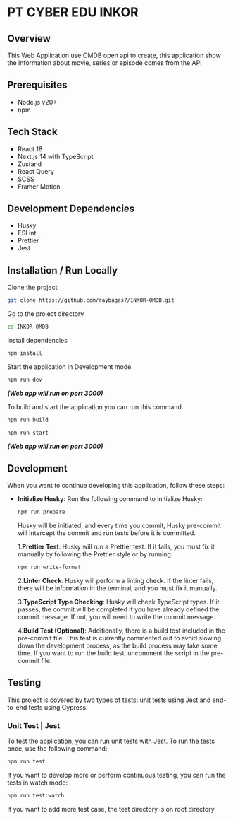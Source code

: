 # PT CYBER EDU INKOR

## Overview

This Web Application use OMDB open api to create, this application show the information about movie, series or episode comes from the API

## Prerequisites

- Node.js v20+
- npm

## Tech Stack

- React 18
- Next.js 14 with TypeScript
- Zustand
- React Query
- SCSS
- Framer Motion

## Development Dependencies

- Husky
- ESLint
- Prettier
- Jest

## Installation / Run Locally

Clone the project

```bash
git clone https://github.com/raybagas7/INKOR-OMDB.git
```

Go to the project directory

```bash
cd INKOR-OMDB
```

Install dependencies

```bash
npm install
```

Start the application in Development mode.

```bash
npm run dev
```

**_(Web app will run on port 3000)_**

To build and start the application you can run this command

```bash
npm run build
```

```bash
npm run start
```

**_(Web app will run on port 3000)_**

## Development

When you want to continue developing this application, follow these steps:

- **Initialize Husky**: Run the following command to initialize Husky:

  ```bash
  npm run prepare
  ```

  Husky will be initiated, and every time you commit, Husky pre-commit will intercept the commit and run tests before it is committed.

  1.**Prettier Test**: Husky will run a Prettier test. If it fails, you must fix it manually by following the Prettier style or by running:

  ```bash
  npm run write-format
  ```

  2.**Linter Check**: Husky will perform a linting check. If the linter fails, there will be information in the terminal, and you must fix it manually.

  3.**TypeScript Type Checking**: Husky will check TypeScript types. If it passes, the commit will be completed if you have already defined the commit message. If not, you will need to write the commit message.

  4.**Build Test (Optional)**: Additionally, there is a build test included in the pre-commit file. This test is currently commented out to avoid slowing down the development process, as the build process may take some time. If you want to run the build test, uncomment the script in the pre-commit file.

## Testing

This project is covered by two types of tests: unit tests using Jest and end-to-end tests using Cypress.

### Unit Test | Jest

To test the application, you can run unit tests with Jest. To run the tests once, use the following command:

```bash
npm run test
```

If you want to develop more or perform continuous testing, you can run the tests in watch mode:

```bash
npm run test:watch
```

If you want to add more test case, the test directory is on root directory
